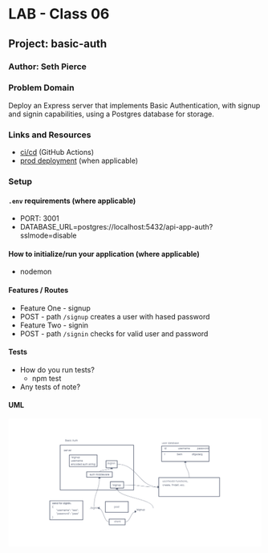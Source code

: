 # LAB - Class 06

## Project: basic-auth

### Author: Seth Pierce

### Problem Domain

  Deploy an Express server that implements Basic Authentication, with signup and signin capabilities, using a Postgres database for storage.

### Links and Resources

- [ci/cd](https://github.com/sethppierce/basic-auth/actions) (GitHub Actions)
- [prod deployment](https://basic-api-server-dsob.onrender.com/) (when applicable)

### Setup

#### `.env` requirements (where applicable)

- PORT: 3001
- DATABASE_URL=postgres://localhost:5432/api-app-auth?sslmode=disable

#### How to initialize/run your application (where applicable)

- nodemon

#### Features / Routes

- Feature One - signup
- POST - path `/signup` creates a user with hased password
- Feature Two - signin
- POST - path `/signin` checks for valid user and password

#### Tests

- How do you run tests?
  - npm test
- Any tests of note?

#### UML

![UML](./class06-uml.png)
